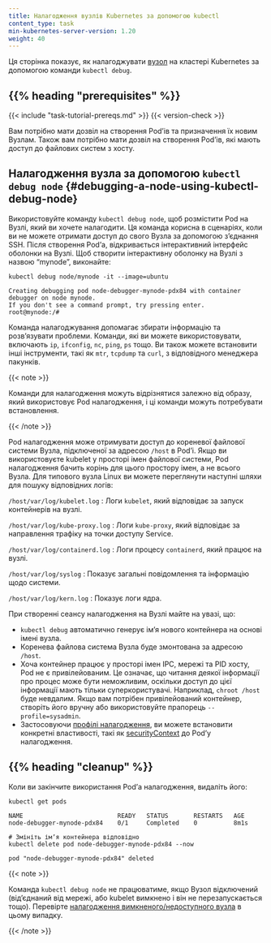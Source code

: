 ```yaml
---
title: Налагодження вузлів Kubernetes за допомогою kubectl
content_type: task
min-kubernetes-server-version: 1.20
weight: 40
---
```


<!-- overview -->

Ця сторінка показує, як налагоджувати [вузол](/uk/docs/concepts/architecture/nodes/) на кластері Kubernetes за допомогою команди `kubectl debug`.

## {{% heading "prerequisites" %}}

{{< include "task-tutorial-prereqs.md" >}} {{< version-check >}}

Вам потрібно мати дозвіл на створення Podʼів та призначення їх новим Вузлам. Також вам потрібно мати дозвіл на створення Podʼів, які мають доступ до файлових систем з хосту.

<!-- steps -->

## Налагодження вузла за допомогою `kubectl debug node` {#debugging-a-node-using-kubectl-debug-node}

Використовуйте команду `kubectl debug node`, щоб розмістити Pod на Вузлі, який ви хочете налагодити. Ця команда корисна в сценаріях, коли ви не можете отримати доступ до свого Вузла за допомогою зʼєднання SSH. Після створення Podʼа, відкривається інтерактивний інтерфейс оболонки на Вузлі. Щоб створити інтерактивну оболонку на Вузлі з назвою “mynode”, виконайте:

```shell
kubectl debug node/mynode -it --image=ubuntu
```

```console
Creating debugging pod node-debugger-mynode-pdx84 with container debugger on node mynode.
If you don't see a command prompt, try pressing enter.
root@mynode:/#
```

Команда налагоджування допомагає збирати інформацію та розвʼязувати проблеми. Команди, які ви можете використовувати, включають `ip`, `ifconfig`, `nc`, `ping`, `ps` тощо. Ви також можете встановити інші інструменти, такі як `mtr`, `tcpdump` та `curl`, з відповідного менеджера пакунків.

{{< note >}}

Команди для налагодження можуть відрізнятися залежно від образу, який використовує Pod налагодження, і ці команди можуть потребувати встановлення.

{{< /note >}}

Pod налагодження може отримувати доступ до кореневої файлової системи Вузла, підключеної за адресою `/host` в Podʼі. Якщо ви використовуєте kubelet у просторі імен файлової системи, Pod налагодження бачить корінь для цього простору імен, а не всього Вузла. Для типового вузла Linux ви можете переглянути наступні шляхи для пошуку відповідних логів:

`/host/var/log/kubelet.log`
: Логи `kubelet`, який відповідає за запуск контейнерів на вузлі.

`/host/var/log/kube-proxy.log`
: Логи `kube-proxy`, який відповідає за направлення трафіку на точки доступу Service.

`/host/var/log/containerd.log`
: Логи процесу `containerd`, який працює на вузлі.

`/host/var/log/syslog`
: Показує загальні повідомлення та інформацію щодо системи.

`/host/var/log/kern.log`
: Показує логи ядра.

При створенні сеансу налагодження на Вузлі майте на увазі, що:

* `kubectl debug` автоматично генерує імʼя нового контейнера на основі імені вузла.
* Коренева файлова система Вузла буде змонтована за адресою `/host`.
* Хоча контейнер працює у просторі імен IPC, мережі та PID хосту, Pod не є привілейованим. Це означає, що читання деякої інформації про процес може бути неможливим, оскільки доступ до цієї інформації мають тільки суперкористувачі. Наприклад, `chroot /host` буде невдалим. Якщо вам потрібен привілейований контейнер, створіть його вручну або використовуйте прапорець `--profile=sysadmin`.
* Застосовуючи [профілі налагодження](/uk/docs/tasks/debug/debug-application/debug-running-pod/#debugging-profiles), ви можете встановити конкретні властивості, такі як [securityContext](/uk/docs/tasks/configure-pod-container/security-context/) до Podʼу налагодження.

## {{% heading "cleanup" %}}

Коли ви закінчите використання Podʼа налагодження, видаліть його:

```shell
kubectl get pods
```

```none
NAME                          READY   STATUS       RESTARTS   AGE
node-debugger-mynode-pdx84    0/1     Completed    0          8m1s
```

```shell
# Змініть імʼя контейнера відповідно
kubectl delete pod node-debugger-mynode-pdx84 --now
```

```none
pod "node-debugger-mynode-pdx84" deleted
```

{{< note >}}

Команда `kubectl debug node` не працюватиме, якщо Вузол відключений (відʼєднаний від мережі, або kubelet вимкнено і він не перезапускається тощо). Перевірте [налагодження вимкненого/недоступного вузла](/uk/docs/tasks/debug/debug-cluster/#example-debugging-a-down-unreachable-node) в цьому випадку.

{{< /note >}}
